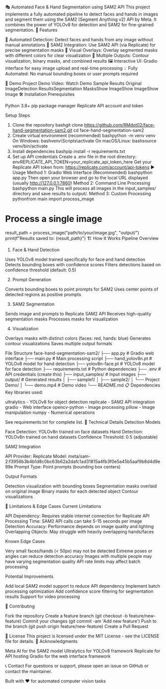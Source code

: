 🎭 Automated Face & Hand Segmentation using SAM2 API
This project implements a fully automated pipeline to detect faces and hands in images and segment them using the SAM2 (Segment Anything v2) API by Meta. It combines the power of YOLOv8 for detection and SAM2 for fine-grained segmentation.
🧠 Features

🧍 Automated Detection: Detect faces and hands from any image without manual annotations
🎯 SAM2 Integration: Use SAM2 API (via Replicate) for precise segmentation masks
🎨 Visual Overlays: Overlay segmented masks with different colors for clear visualization
📐 Multiple Outputs: Contour visualization, binary masks, and combined results
🖼️ Interactive UI: Gradio interface for easy image upload and real-time processing
💡 Fully Automated: No manual bounding boxes or user prompts required

🎥 Demo
Project Demo Video: Watch Demo
Sample Results
Original ImageDetection ResultsSegmentation MasksShow ImageShow ImageShow Image
🛠️ Installation
Prerequisites

Python 3.8+
pip package manager
Replicate API account and token

Setup Steps
1. Clone the repository
bashgit clone https://github.com/RMdot02/face-hand-segmentation-sam2.git
cd face-hand-segmentation-sam2
2. Create virtual environment (recommended)
bashpython -m venv venv
On Windows:
bashvenv\Scripts\activate
On macOS/Linux:
bashsource venv/bin/activate
3. Install dependencies
bashpip install -r requirements.txt
4. Set up API credentials
Create a .env file in the root directory:
envREPLICATE_API_TOKEN=your_replicate_api_token_here
Get your Replicate API token from: https://replicate.com/account/api-tokens
▶️ Usage
Method 1: Gradio Web Interface (Recommended)
bashpython app.py
Then open your browser and go to the local URL displayed (usually http://127.0.0.1:7860)
Method 2: Command Line Processing
bashpython main.py
This will process all images in the input_samples/ directory and save results to output/.
Method 3: Custom Processing
pythonfrom main import process_image

# Process a single image
result_path = process_image("path/to/your/image.jpg", "output/")
print(f"Results saved to: {result_path}")
🏗️ How It Works
Pipeline Overview
1. Face & Hand Detection

Uses YOLOv8 model trained specifically for face and hand detection
Detects bounding boxes with confidence scores
Filters detections based on confidence threshold (default: 0.5)

2. Prompt Generation

Converts bounding boxes to point prompts for SAM2
Uses center points of detected regions as positive prompts

3. SAM2 Segmentation

Sends image and prompts to Replicate SAM2 API
Receives high-quality segmentation masks
Processes masks for visualization

4. Visualization

Overlays masks with distinct colors (faces: red, hands: blue)
Generates contour visualizations
Saves multiple output formats

File Structure
face-hand-segmentation-sam2/
├── app.py                  # Gradio web interface
├── main.py                 # Main processing script
├── hand_yolov8n.pt        # YOLOv8 model for hand detection
├── yolov8n-face.pt        # YOLOv8 model for face detection
├── requirements.txt        # Python dependencies
├── .env                   # API credentials (create this)
├── input_samples/         # Input images
├── output/                # Generated results
│   ├── sample1/
│   ├── sample2/
│   └── Project Demo/
│       └── demo.mp4      # Demo video
└── README.md
📋 Dependencies
Key libraries used:

ultralytics - YOLOv8 for object detection
replicate - SAM2 API integration
gradio - Web interface
opencv-python - Image processing
pillow - Image manipulation
numpy - Numerical operations

See requirements.txt for complete list.
🎯 Technical Details
Detection Models

Face Detection: YOLOv8n trained on face datasets
Hand Detection: YOLOv8n trained on hand datasets
Confidence Threshold: 0.5 (adjustable)

SAM2 Integration

API Provider: Replicate
Model: meta/sam-2:f3956b3b4b1d8c0bc63b62a2dafc1ad31815a4fb3f0e5a45b5aaf9b8d4d9e99e
Prompt Type: Point prompts (bounding box centers)

Output Formats

Detection visualization with bounding boxes
Segmentation masks overlaid on original image
Binary masks for each detected object
Contour visualizations

🚨 Limitations & Edge Cases
Current Limitations

API Dependency: Requires stable internet connection for Replicate API
Processing Time: SAM2 API calls can take 5-15 seconds per image
Detection Accuracy: Performance depends on image quality and lighting
Overlapping Objects: May struggle with heavily overlapping hands/faces

Known Edge Cases

Very small faces/hands (< 50px) may not be detected
Extreme poses or angles can reduce detection accuracy
Images with multiple people may have varying segmentation quality
API rate limits may affect batch processing

Potential Improvements

Add local SAM2 model support to reduce API dependency
Implement batch processing optimization
Add confidence score filtering for segmentation results
Support for video processing

🤝 Contributing

Fork the repository
Create a feature branch (git checkout -b feature/new-feature)
Commit your changes (git commit -am 'Add new feature')
Push to the branch (git push origin feature/new-feature)
Create a Pull Request

📄 License
This project is licensed under the MIT License - see the LICENSE file for details.
🙏 Acknowledgments

Meta AI for the SAM2 model
Ultralytics for YOLOv8 framework
Replicate for API hosting
Gradio for the web interface framework

📞 Contact
For questions or support, please open an issue on GitHub or contact the maintainer.

Built with ❤️ for automated computer vision tasks